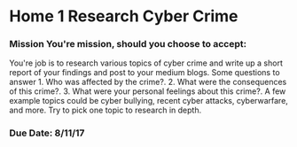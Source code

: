 # Home 1 Research Cyber Crime

### Mission You're mission, should you choose to accept:

You're job is to research various topics of cyber crime and write up a short report of your findings and post to your medium blogs. Some questions to answer 1. Who was affected by the crime?. 2. What were the consequences of this crime?. 3. What were your personal feelings about this crime?. A few example topics could be cyber bullying, recent cyber attacks, cyberwarfare, and more. Try to pick one topic to research in depth.

### Due Date: 8/11/17
